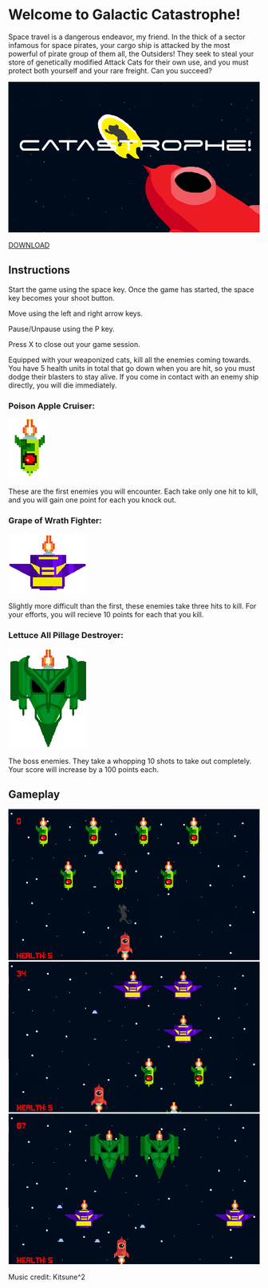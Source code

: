 # Welcome to Galactic Catastrophe!

Space travel is a dangerous endeavor, my friend. In the thick of a sector infamous for space pirates, your cargo ship is attacked by the most powerful of pirate group of them all, the Outsiders! They seek to steal your store of genetically modified Attack Cats for their own use, and you must protect both yourself and your rare freight. Can you succeed?

![alt text](https://raw.githubusercontent.com/meduka/space-shooter-game/master/screenshots/screenshot1.PNG "Catastrophe!")


[DOWNLOAD](https://github.com/meduka/space-shooter-game/releases/tag/v0.8.0)


## Instructions


Start the game using the space key. Once the game has started, the space key becomes your shoot button.


Move using the left and right arrow keys.


Pause/Unpause using the P key.


Press X to close out your game session.


Equipped with your weaponized cats, kill all the enemies coming towards. You have 5 health units in total that go down when you are hit, so you must dodge their blasters to stay alive. If you come in contact with an enemy ship directly, you will die immediately.



### Poison Apple Cruiser:

![alt text](https://raw.githubusercontent.com/meduka/space-shooter-game/master/assets/images/enemy_ship-1.png "easy peasy")

These are the first enemies you will encounter. Each take only one hit to kill, and you will gain one point for each you knock out.



### Grape of Wrath Fighter: 

![alt text](https://raw.githubusercontent.com/meduka/space-shooter-game/master/assets/images/enemy_ship-2.png "goldilocks")

Slightly more difficult than the first, these enemies take three hits to kill. For your efforts, you will recieve 10 points for each that you kill.



### Lettuce All Pillage Destroyer:

![alt text](https://raw.githubusercontent.com/meduka/space-shooter-game/master/assets/images/last_enemy.png "big boyes")

The boss enemies. They take a whopping 10 shots to take out completely. Your score will increase by a 100 points each.



## Gameplay

![alt text](https://raw.githubusercontent.com/meduka/space-shooter-game/master/screenshots/screenshot2.PNG "gameplay")
![alt text](https://raw.githubusercontent.com/meduka/space-shooter-game/master/screenshots/screenshot3.PNG "gameplay")
![alt text](https://raw.githubusercontent.com/meduka/space-shooter-game/master/screenshots/screenshot4.PNG "gameplay")

Music credit: Kitsune^2
